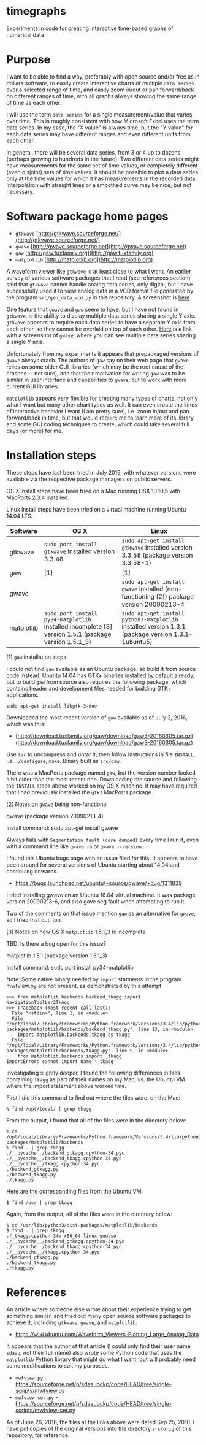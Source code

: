 # timegraphs
Experiments in code for creating interactive time-based graphs of numerical data


# Purpose

I want to be able to find a way, preferably with open source and/or
free as in dollars software, to easily create interactive charts of
multiple `data series` over a selected range of time, and easily zoom
in/out or pan forward/back on different ranges of time, with all
graphs always showing the same range of time as each other.

I will use the term `data series` for a single measurement/value that
varies over time.  This is roughly consistent with how Microsoft Excel
uses the term data series.  In my case, the "X value" is always time,
but the "Y value" for each data series may have different ranges and
even different units from each other.

In general, there will be several data series, from 3 or 4 up to
dozens (perhaps growing to hundreds in the future).  Two different
data series might have measurements for the same set of time values,
or completely different (even disjoint) sets of time values.  It
should be possible to plot a data series only at the time values for
which it has measurements in the recorded data.  Interpolation with
straight lines or a smoothed curve may be nice, but not necessary.


# Software package home pages

* `gtkwave` [http://gtkwave.sourceforge.net/](http://gtkwave.sourceforge.net/)
* `gwave` [http://gwave.sourceforge.net](http://gwave.sourceforge.net)
* `gaw` [http://gaw.tuxfamily.org](http://gaw.tuxfamily.org)
* `matplotlib` [http://matplotlib.org](http://matplotlib.org)

A waveform viewer like `gtkwave` is at least close to what I want.  An
earlier survey of various software packages that I read (see
references section) said that `gtkwave` cannot handle analog data
series, only digital, but I have successfully used it to view analog
data in a VCD format file generated by the program
`src/gen_data_vcd.py` in this repository.  A screenshot is
[here](doc/gtkwave-screenshot-2-analog-data-series.png).

One feature that `gwave` and `gaw` seem to have, but I have not found
in `gtkwave`, is the ability to display multiple data series sharing a
single Y axis.  `gtkwave` appears to require each data series to have
a separate Y axis from each other, so they cannot be overlaid on top
of each other.  [Here](http://gwave.sourceforge.net/gwave.png) is a
link with a screenshot of `gwave`, where you can see multiple data
series sharing a single Y axis.

Unfortunately from my experiments it appears that prepackaged versions
of `gwave` always crash.  The authors of `gaw` say on their web page
that `gwave` relies on some older GUI libraries (which may be the root
cause of the crashes -- not sure), and that their motivation for
writing `gaw` was to be similar in user interface and capabilities to
`gwave`, but to work with more current GUI libraries.

`matplotlib` appears very flexible for creating many types of charts,
not only what I want but many other chart types as well.  It can even
create the kinds of interactive behavior I want (I am pretty sure),
i.e. zoom in/out and pan forward/back in time, but that would require
me to learn more of its library and some GUI coding techniques to
create, which could take several full days (or more) for me.



# Installation steps

These steps have last been tried in July 2016, with whatever versions
were available via the respective package managers on public servers.

OS X install steps have been tried on a Mac running OSX 10.10.5 with
MacPorts 2.3.4 installed.

Linux install steps have been tried on a virtual machine running
Ubuntu 14.04 LTS.

| Software | OS X | Linux |
| -------- | ---- | ----- |
| gtkwave | `sudo port install gtkwave` installed version 3.3.48 | `sudo apt-get install gtkwave` installed version 3.3.58 (package version 3.3.58-1) |
| gaw | [1] | [1] |
| gwave | | `sudo apt-get install gwave` installed (non-functioning [2]) package version 20090213-4 |
| matplotlib | `sudo port install py34-matplotlib` installed incomplete [3] version 1.5.1 (package version 1.5.1_3) | `sudo apt-get install python3-matplotlib` installed version 1.3.1 (package version 1.3.1-1ubuntu5) |


[1] `gaw` installation steps

I could not find `gaw` available as an Ubuntu package, so build it
from source code instead.  Ubuntu 14.04 has GTK+ binaries installed by
default already, but to build `gaw` from source also requires the
following package, which contains header and development files needed
for building GTK+ applications.

    sudo apt-get install libgtk-3-dev

Downloaded the most recent version of `gaw` available as of July 2,
2016, which was this:

* [http://download.tuxfamily.org/gaw/download/gaw3-20160305.tar.gz](http://download.tuxfamily.org/gaw/download/gaw3-20160305.tar.gz)

Use `tar` to uncompress and untar it, then follow instructions in file
`INSTALL`, i.e. `./configure`, `make`.  Binary built as `src/gaw`.

There was a MacPorts package named `gaw`, but the version number
looked a bit older than the most recent one.  Downloading the source
and following the `INSTALL` steps above worked on my OS X machine.  It
may have required that I had previously installed the `gtk3` MacPorts
package.


[2] Notes on `gwave` being non-functional

gwave (package version 20090213-4)

Install command: sudo apt-get install gwave

Always fails with `Segmentation fault (core dumped)` every time I run
it, even with a command line like `gwave -h` or `gwave --version`.

I found this Ubuntu bugs page with an issue filed for this.  It
appears to have been around for several versions of Ubuntu starting
about 14.04 and continuing onwards.

* https://bugs.launchpad.net/ubuntu/+source/gwave/+bug/1311839

I tried installing gwave on an Ubuntu 16.04 virtual machine.  It was
package version 20090213-6, and also gave seg fault when attempting to
run it.

Two of the comments on that issue mention `gaw` as an alternative for
`gwave`, so I tried that out, too.


[3] Notes on how OS X `matplotlib` 1.5.1_3 is incomplete

TBD: Is there a bug open for this issue?

matplotlib 1.5.1 (package version 1.5.1_3)

Install command: sudo port install py34-matplotlib

Note: Some native binary needed by `import` statments in the program
mwfview.py are not present, as demonstrated by this attempt.

    >>> from matplotlib.backends.backend_tkagg import NavigationToolbar2TkAgg
    >>> Traceback (most recent call last):
      File "<stdin>", line 1, in <module>
      File "/opt/local/Library/Frameworks/Python.framework/Versions/3.4/lib/python3.4/site-packages/matplotlib/backends/backend_tkagg.py", line 13, in <module>
        import matplotlib.backends.tkagg as tkagg
      File "/opt/local/Library/Frameworks/Python.framework/Versions/3.4/lib/python3.4/site-packages/matplotlib/backends/tkagg.py", line 9, in <module>
        from matplotlib.backends import _tkagg
    ImportError: cannot import name '_tkagg'

Investigating slightly deeper, I found the following differences in
files containing `tkagg` as part of their names on my Mac, vs. the
Ubuntu VM where the import statement above worked fine.

First I did this command to find out where the files were, on the Mac:

    % find /opt/local/ | grep tkagg

From the output, I found that all of the files were in the directory
below:

    % cd /opt/local/Library/Frameworks/Python.framework/Versions/3.4/lib/python3.4/site-packages/matplotlib/backends
    % find . | grep tkagg
    ./__pycache__/backend_gtkagg.cpython-34.pyc
    ./__pycache__/backend_tkagg.cpython-34.pyc
    ./__pycache__/tkagg.cpython-34.pyc
    ./backend_gtkagg.py
    ./backend_tkagg.py
    ./tkagg.py

Here are the corresponding files from the Ubuntu VM:

    $ find /usr | grep tkagg

Again, from the output, all of the files were in the directory below:

    $ cd /usr/lib/python3/dist-packages/matplotlib/backends
    $ find . | grep tkagg
    ./_tkagg.cpython-34m-x86_64-linux-gnu.so
    ./__pycache__/backend_gtkagg.cpython-34.pyc
    ./__pycache__/backend_tkagg.cpython-34.pyc
    ./__pycache__/tkagg.cpython-34.pyc
    ./backend_gtkagg.py
    ./backend_tkagg.py
    ./tkagg.py



# References

An article where someone else wrote about their experience trying to
get something similar, and tried out many open source software
packages to achieve it, including `gtkwave`, `gwave`, and
`matplotlib`:

* https://wiki.ubuntu.com/Waveform_Viewers-Plotting_Large_Analog_Data

It appears that the author of that article (I could only find their
user name `sdaau`, not their full name) also wrote some Python code
that uses the `matplotlib` Python library that might do what I want,
but will probably need some modifications to suit my purposes.

* `mwfview.py` - https://sourceforge.net/p/sdaaubckp/code/HEAD/tree/single-scripts/mwfview.py
* `mwfview-ser.py` - https://sourceforge.net/p/sdaaubckp/code/HEAD/tree/single-scripts/mwfview-ser.py

As of June 26, 2016, the files at the links above were dated Sep 25,
2010.  I have put copies of the original versions into the directory
`src/orig` of this repository, for reference.
